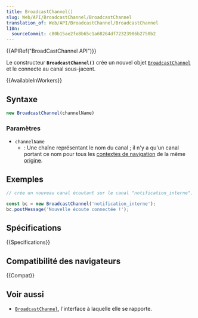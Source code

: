 ```yaml
---
title: BroadcastChannel()
slug: Web/API/BroadcastChannel/BroadcastChannel
translation_of: Web/API/BroadcastChannel/BroadcastChannel
l10n:
  sourceCommit: c80b15ae2fe8b65c1a68264df72323986b2750b2
---
```


{{APIRef("BroadCastChannel API")}}

Le constructeur **`BroadcastChannel()`** crée un nouvel objet [`BroadcastChannel`](/fr/docs/Web/API/BroadcastChannel) et le connecte au canal sous-jacent.

{{AvailableInWorkers}}

## Syntaxe

```js
new BroadcastChannel(channelName)
```

### Paramètres

- `channelName`
  - : Une chaîne représentant le nom du canal&nbsp;; il n'y a qu'un canal portant ce nom pour tous les [contextes de navigation](/fr/docs/Glossary/Browsing_context) de la même [origine](/fr/docs/Glossary/Origin).

## Exemples

```js
// crée un nouveau canal écoutant sur le canal "notification_interne".

const bc = new BroadcastChannel('notification_interne');
bc.postMessage('Nouvelle écoute connectée !');
```

## Spécifications

{{Specifications}}

## Compatibilité des navigateurs

{{Compat}}

## Voir aussi

- [`BroadcastChannel`](/fr/docs/Web/API/BroadcastChannel), l'interface à laquelle elle se rapporte.
